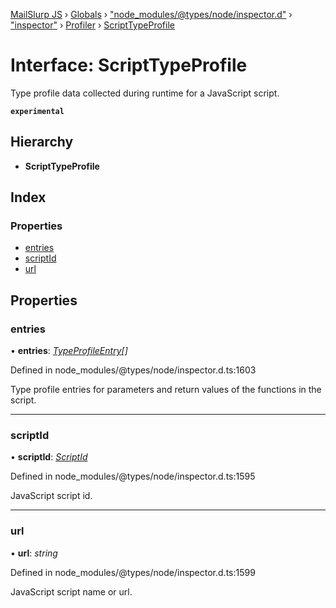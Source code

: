 [MailSlurp JS](../README.md) › [Globals](../globals.md) › ["node_modules/@types/node/inspector.d"](../modules/_node_modules__types_node_inspector_d_.md) › ["inspector"](../modules/_node_modules__types_node_inspector_d_._inspector_.md) › [Profiler](../modules/_node_modules__types_node_inspector_d_._inspector_.profiler.md) › [ScriptTypeProfile](_node_modules__types_node_inspector_d_._inspector_.profiler.scripttypeprofile.md)

# Interface: ScriptTypeProfile

Type profile data collected during runtime for a JavaScript script.

**`experimental`** 

## Hierarchy

* **ScriptTypeProfile**

## Index

### Properties

* [entries](_node_modules__types_node_inspector_d_._inspector_.profiler.scripttypeprofile.md#entries)
* [scriptId](_node_modules__types_node_inspector_d_._inspector_.profiler.scripttypeprofile.md#scriptid)
* [url](_node_modules__types_node_inspector_d_._inspector_.profiler.scripttypeprofile.md#url)

## Properties

###  entries

• **entries**: *[TypeProfileEntry](_node_modules__types_node_inspector_d_._inspector_.profiler.typeprofileentry.md)[]*

Defined in node_modules/@types/node/inspector.d.ts:1603

Type profile entries for parameters and return values of the functions in the script.

___

###  scriptId

• **scriptId**: *[ScriptId](../modules/_node_modules__types_node_inspector_d_._inspector_.runtime.md#scriptid)*

Defined in node_modules/@types/node/inspector.d.ts:1595

JavaScript script id.

___

###  url

• **url**: *string*

Defined in node_modules/@types/node/inspector.d.ts:1599

JavaScript script name or url.
